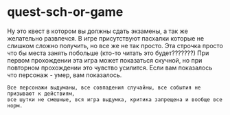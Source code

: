 # quest-sch-or-game
Ну это квест в котором вы должны сдать экзамены, а так же желательно развлечся.
В игре присутствуют пасхалки которые не слишком сложно получить, но все же не так просто.
Эта строчка просто что бы места занять побольше (кто-то читать это будет???????)
При первом прохождении эта игра может показаться скучной, но при повторном прохождении это чувство усилится.
Если вам показалось что персонаж - умер, вам показалось.
~~~~~~~~~
Все персонажи выдуманы, все совпадения случайны, все события не призывают к действиям,
все шутки не смешные, вся игра выдумка, критика запрещена и вообще все норм.
